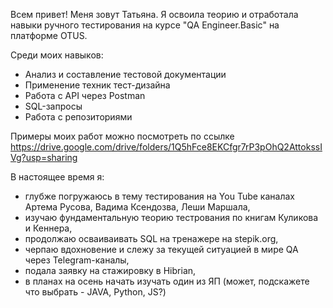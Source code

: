 Всем привет!
Меня зовут Татьяна. Я освоила теорию и отработала навыки ручного тестирования на курсе "QA Engineer.Basic" на платформе OTUS.

Среди моих навыков:
- Анализ и составление тестовой документации
- Применение техник тест-дизайна
- Работа с API через Postman
- SQL-запросы
- Работа с репозиториями

Примеры моих работ можно посмотреть по ссылке https://drive.google.com/drive/folders/1Q5hFce8EKCfgr7rP3pOhQ2AttokssIVg?usp=sharing

В настоящее время я:
- глубже погружаюсь в тему тестирования на You Tube каналах Артема Русова, Вадима Ксендозва, Леши Маршала,
- изучаю фундаментальную теорию тестрования по книгам Куликова и Кеннера,
- продолжаю осваиваивать SQL на тренажере на stepik.org,
- черпаю вдохновение и слежу за текущей ситуацией в мире QA через Telegram-каналы,
- подала заявку на стажировку в Hibrian,
- в планах на осень начать изучать один из ЯП (может, подскажете что выбрать - JAVA, Python, JS?)


